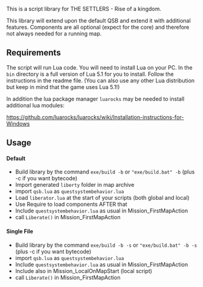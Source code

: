 This is a script library for THE SETTLERS - Rise of a kingdom.

This library will extend upon the default QSB and extend it with additional
features. Components are all optional (expect for the core) and therefore not
always needed for a running map.

## Requirements

The script will run Lua code. You will need to install Lua on your PC. In the 
`bin` directory is a full version of Lua 5.1 for you to install. Follow the
instructions in the readme file. 
(You can also use any other Lua distribution but keep in mind that the game
uses Lua 5.1!)

In addition the lua package manager `luarocks` may be needed to install 
additional lua modules:

https://github.com/luarocks/luarocks/wiki/Installation-instructions-for-Windows

## Usage

#### Default

- Build library by the command `exe/build -b` or `"exe/build.bat" -b`
  (plus -c if you want bytecode)
- Import generated `liberty` folder in map archive
- import `qsb.lua` as `questsystembehavior.lua`
- Load `liberator.lua` at the start of your scripts
  (both global and local)
- Use Require to load components AFTER that
- Include `questsystembehavior.lua` as usual in Mission_FirstMapAction
- call `Liberate()` in Mission_FirstMapAction

#### Single File

- Build library by the command `exe/build -b -s` or `"exe/build.bat" -b -s`
  (plus -c if you want bytecode)
- import `qsb.lua` as `questsystembehavior.lua`
- Include `questsystembehavior.lua` as usual in Mission_FirstMapAction
- Include also in Mission_LocalOnMapStart (local script)
- call `Liberate()` in Mission_FirstMapAction